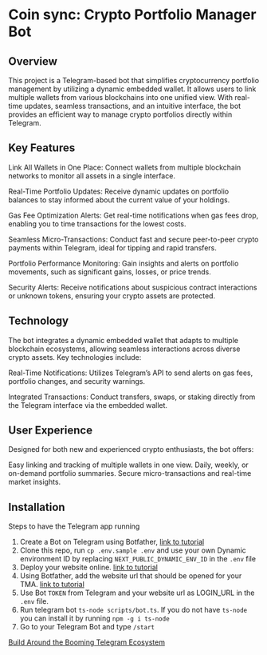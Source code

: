 # Coin sync: Crypto Portfolio Manager Bot

## Overview
This project is a Telegram-based bot that simplifies cryptocurrency portfolio management by utilizing a dynamic embedded wallet. It allows users to link multiple wallets from various blockchains into one unified view. With real-time updates, seamless transactions, and an intuitive interface, the bot provides an efficient way to manage crypto portfolios directly within Telegram.

## Key Features
Link All Wallets in One Place: Connect wallets from multiple blockchain networks to monitor all assets in a single interface.

Real-Time Portfolio Updates: Receive dynamic updates on portfolio balances to stay informed about the current value of your holdings.

Gas Fee Optimization Alerts: Get real-time notifications when gas fees drop, enabling you to time transactions for the lowest costs.

Seamless Micro-Transactions: Conduct fast and secure peer-to-peer crypto payments within Telegram, ideal for tipping and rapid transfers.

Portfolio Performance Monitoring: Gain insights and alerts on portfolio movements, such as significant gains, losses, or price trends.

Security Alerts: Receive notifications about suspicious contract interactions or unknown tokens, ensuring your crypto assets are protected.

## Technology
The bot integrates a dynamic embedded wallet that adapts to multiple blockchain ecosystems, allowing seamless interactions across diverse crypto assets. Key technologies include:

Real-Time Notifications: Utilizes Telegram’s API to send alerts on gas fees, portfolio changes, and security warnings.

Integrated Transactions: Conduct transfers, swaps, or staking directly from the Telegram interface via the embedded wallet.

## User Experience
Designed for both new and experienced crypto enthusiasts, the bot offers:

Easy linking and tracking of multiple wallets in one view.
Daily, weekly, or on-demand portfolio summaries.
Secure micro-transactions and real-time market insights.

## Installation

Steps to have the Telegram app running

1. Create a Bot on Telegram using Botfather, [link to tutorial](https://core.telegram.org/bots/tutorial#getting-ready)
2. Clone this repo, run `cp .env.sample .env` and use your own Dynamic environment ID by replacing `NEXT_PUBLIC_DYNAMIC_ENV_ID` in the `.env` file
3. Deploy your website online. [link to tutorial](https://vercel.com/docs/deployments/git#deploying-a-git-repository)
4. Using Botfather, add the website url that should be opened for your TMA. [link to tutorial](https://docs.ton.org/develop/dapps/telegram-apps/step-by-step-guide#3-set-up-bot-mini-app)
5. Use Bot `TOKEN` from Telegram and your website url as LOGIN_URL in the `.env` file.
6. Run telegram bot `ts-node scripts/bot.ts`. If you do not have `ts-node` you can install it by running `npm -g i ts-node`
7. Go to your Telegram Bot and type `/start`

[Build Around the Booming Telegram Ecosystem](https://www.dynamic.xyz/ecosystems/telegram)

